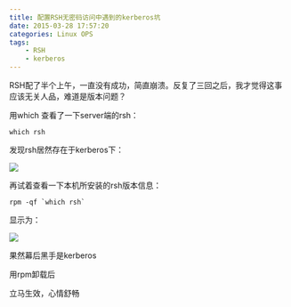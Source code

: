 ```yaml
---
title: 配置RSH无密码访问中遇到的kerberos坑
date: 2015-03-28 17:57:20
categories: Linux OPS
tags: 
    - RSH
    - kerberos
---
```




RSH配了半个上午，一直没有成功，简直崩溃。反复了三回之后，我才觉得这事应该无关人品，难道是版本问题？

用which 查看了一下server端的rsh：



    which rsh
    

发现rsh居然存在于kerberos下：

![](http://p7wcdketk.bkt.clouddn.com/18-4-30/16836244.jpg)


再试着查看一下本机所安装的rsh版本信息：

    rpm -qf `which rsh`

显示为：

![](http://p7wcdketk.bkt.clouddn.com/18-4-30/52581489.jpg)

果然幕后黑手是kerberos

用rpm卸载后

立马生效，心情舒畅